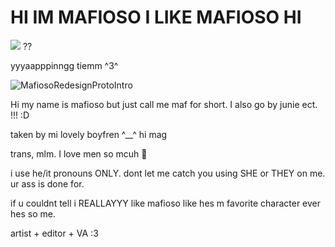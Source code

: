 # HI IM MAFIOSO I LIKE MAFIOSO HI

![](https://komarev.com/ghpvc/?username=your-github-username&abbreviated=true) ??


yyyaapppinngg tiemm ^3^

![MafiosoRedesignProtoIntro](https://github.com/user-attachments/assets/11b83c08-47df-45af-aecf-144f341f26bf)


Hi my name is mafioso but just call me maf for short. I also go by junie ect.  !!! :D

taken by mi lovely boyfren ^__^ hi mag

trans, mlm. I love men so mcuh 🤤

i use he/it pronouns ONLY. dont let me catch you using SHE or THEY on me. ur ass is done for.

if u couldnt tell i REALLAYYY like mafioso like hes m favorite character ever hes so me.

artist + editor + VA :3
